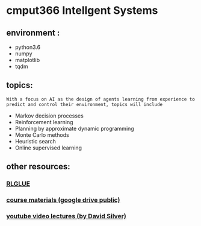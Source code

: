 # cmput366 Intellgent Systems

## environment : 
* python3.6 
* numpy 
* matplotlib 
* tqdm

## topics:
`With a focus on AI as the design of agents learning from experience to predict and control their environment, topics will include`
* Markov decision processes </br>
* Reinforcement learning</br>
* Planning by approximate dynamic programming</br>
* Monte Carlo methods</br>
* Heuristic search</br>
* Online supervised learning</br>

## other resources:
### [RLGLUE](https://sites.google.com/a/rl-community.org/rl-glue/Home?authuser=0)
### [course materials (google drive public)](https://drive.google.com/drive/u/0/folders/1Ll1ntr5zKjzix7Y9HxTtAc5Eclm9cq4M)
### [youtube video lectures (by David Silver)](https://www.youtube.com/watch?v=2pWv7GOvuf0&list=PLqYmG7hTraZDM-OYHWgPebj2MfCFzFObQ)
